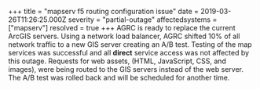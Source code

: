 +++
title = "mapserv f5 routing configuration issue"
date = 2019-03-26T11:26:25.000Z
severity = "partial-outage"
affectedsystems = ["mapserv"]
resolved = true
+++
AGRC is ready to replace the current ArcGIS servers. Using a network load balancer, AGRC shifted 10% of all network traffic to a new GIS server creating an A/B test. Testing of the map services was successful and all **direct** service access was not affected by this outage. Requests for web assets, (HTML, JavaScript, CSS, and images), were being routed to the GIS servers instead of the web server. The A/B test was rolled back and will be scheduled for another time.
